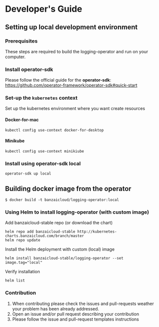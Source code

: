 # Developer's Guide

## Setting up local development environment


### Prerequisites

These steps are required to build the logging-operator and run on your computer.

### Install operator-sdk

Please follow the official guide for the **operator-sdk**: 
https://github.com/operator-framework/operator-sdk#quick-start

### Set-up the `kubernetes` context

Set up the kubernetes environment where you want create resources

#### Docker-for-mac

```
kubectl config use-context docker-for-desktop
```

#### Minikube

```
kubectl config use-context minikiube
```

### Install using operator-sdk local

```
operator-sdk up local
```

## Building docker image from the operator

```
$ docker build -t banzaicloud/logging-operator:local
```

### Using Helm to install logging-operator (with custom image)

Add banzaicloud-stable repo (or download the chart)

```
helm repo add banzaicloud-stable http://kubernetes-charts.banzaicloud.com/branch/master
helm repo update
```

Install the Helm deployment with custom (local) image

```
helm install banzaicloud-stable/logging-operator --set image.tag="local"
```

Verify installation

```
helm list
```

### Contribution

1. When contributing please check the issues and pull-requests weather your problem has been already addressed.
2. Open an issue and/or pull request describing your contribution
3. Please follow the issue and pull-request templates instructions
